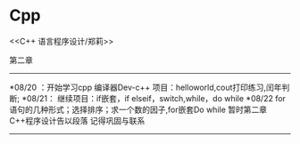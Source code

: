 # Cpp
<<C++ 语言程序设计/郑莉>>

第二章

**********************************************
*08/20 ：开始学习cpp 编译器Dev-c++ 
项目：helloworld,cout打印练习,闰年判断;
*08/21：
继续项目：if嵌套，if elseif，switch,while，do while
*08/22
for语句的几种形式；选择排序；求一个数的因子,for嵌套Do while
暂时第二章C++程序设计告以段落 记得巩固与联系
*******************************************


